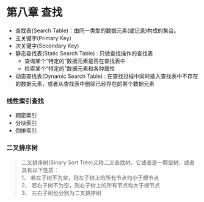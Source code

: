# 第八章 查找
  

* 查找表(Search Table)：由同一类型的数据元素(或记录)构成的集合。
* 主关键字(Primary Key)
* 次关键字(Secondary Key)
* 静态查找表(Static Search Table) : 只做查找操作的查找表
	* 查询某个“特定的”数据元素是否在查找表中
	* 检索某个“特定的”数据元素和各种属性
* 动态查找表(Dynamic Search Table) : 在查找过程中同时插入查找表中不存在的数据元素，或者从查找表中删除已经存在的某个数据元素
  
  
### 线性索引查找  
  * 稠密索引
  * 分块索引
  * 倒排索引  

  
### 二叉排序树
  
> 二叉排序树(Binary Sort Tree)又称二叉查找树。它或者是一颗空树，或者具有以下性质：  
>   1、 若左子树不为空，则左子树上的所有节点均小于根节点  
>   2、 若右子树不为空，则右子树上的所有节点均大于根节点  
>   3、 左右子树也分别为二叉排序树	